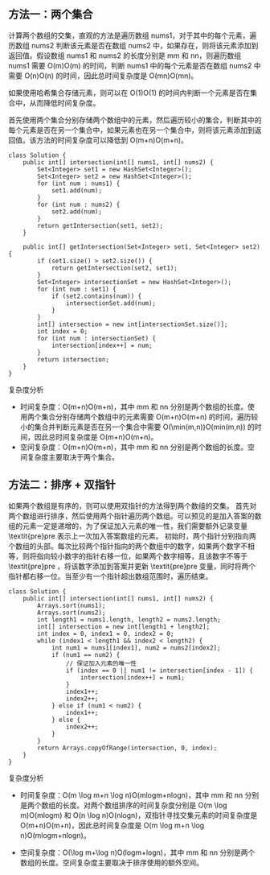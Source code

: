 ## 方法一：两个集合
计算两个数组的交集，直观的方法是遍历数组 nums1，对于其中的每个元素，遍历数组 nums2 判断该元素是否在数组 nums2 中，如果存在，则将该元素添加到返回值。假设数组 nums1 和 nums2 的长度分别是 mm 和 nn，则遍历数组 nums1 需要 O(m)O(m) 的时间，判断 nums1 中的每个元素是否在数组 nums2 中需要 O(n)O(n) 的时间，因此总时间复杂度是 O(mn)O(mn)。

如果使用哈希集合存储元素，则可以在 O(1)O(1) 的时间内判断一个元素是否在集合中，从而降低时间复杂度。

首先使用两个集合分别存储两个数组中的元素，然后遍历较小的集合，判断其中的每个元素是否在另一个集合中，如果元素也在另一个集合中，则将该元素添加到返回值。该方法的时间复杂度可以降低到 O(m+n)O(m+n)。

```
class Solution {
    public int[] intersection(int[] nums1, int[] nums2) {
        Set<Integer> set1 = new HashSet<Integer>();
        Set<Integer> set2 = new HashSet<Integer>();
        for (int num : nums1) {
            set1.add(num);
        }
        for (int num : nums2) {
            set2.add(num);
        }
        return getIntersection(set1, set2);
    }

    public int[] getIntersection(Set<Integer> set1, Set<Integer> set2) {
        if (set1.size() > set2.size()) {
            return getIntersection(set2, set1);
        }
        Set<Integer> intersectionSet = new HashSet<Integer>();
        for (int num : set1) {
            if (set2.contains(num)) {
                intersectionSet.add(num);
            }
        }
        int[] intersection = new int[intersectionSet.size()];
        int index = 0;
        for (int num : intersectionSet) {
            intersection[index++] = num;
        }
        return intersection;
    }
}
```

复杂度分析
* 时间复杂度：O(m+n)O(m+n)，其中 mm 和 nn 分别是两个数组的长度。使用两个集合分别存储两个数组中的元素需要 O(m+n)O(m+n) 的时间，遍历较小的集合并判断元素是否在另一个集合中需要 O(\min(m,n))O(min(m,n)) 的时间，因此总时间复杂度是 O(m+n)O(m+n)。
* 空间复杂度：O(m+n)O(m+n)，其中 mm 和 nn 分别是两个数组的长度。空间复杂度主要取决于两个集合。

## 方法二：排序 + 双指针
如果两个数组是有序的，则可以使用双指针的方法得到两个数组的交集。
首先对两个数组进行排序，然后使用两个指针遍历两个数组。可以预见的是加入答案的数组的元素一定是递增的，为了保证加入元素的唯一性，我们需要额外记录变量 \textit{pre}pre 表示上一次加入答案数组的元素。
初始时，两个指针分别指向两个数组的头部。每次比较两个指针指向的两个数组中的数字，如果两个数字不相等，则将指向较小数字的指针右移一位，如果两个数字相等，且该数字不等于 \textit{pre}pre ，将该数字添加到答案并更新 \textit{pre}pre 变量，同时将两个指针都右移一位。当至少有一个指针超出数组范围时，遍历结束。

```
class Solution {
    public int[] intersection(int[] nums1, int[] nums2) {
        Arrays.sort(nums1);
        Arrays.sort(nums2);
        int length1 = nums1.length, length2 = nums2.length;
        int[] intersection = new int[length1 + length2];
        int index = 0, index1 = 0, index2 = 0;
        while (index1 < length1 && index2 < length2) {
            int num1 = nums1[index1], num2 = nums2[index2];
            if (num1 == num2) {
                // 保证加入元素的唯一性
                if (index == 0 || num1 != intersection[index - 1]) {
                    intersection[index++] = num1;
                }
                index1++;
                index2++;
            } else if (num1 < num2) {
                index1++;
            } else {
                index2++;
            }
        }
        return Arrays.copyOfRange(intersection, 0, index);
    }
}
```

复杂度分析

* 时间复杂度：O(m \log m+n \log n)O(mlogm+nlogn)，其中 mm 和 nn 分别是两个数组的长度。对两个数组排序的时间复杂度分别是 O(m \log m)O(mlogm) 和 O(n \log n)O(nlogn)，双指针寻找交集元素的时间复杂度是 O(m+n)O(m+n)，因此总时间复杂度是 O(m \log m+n \log n)O(mlogm+nlogn)。

* 空间复杂度：O(\log m+\log n)O(logm+logn)，其中 mm 和 nn 分别是两个数组的长度。空间复杂度主要取决于排序使用的额外空间。
